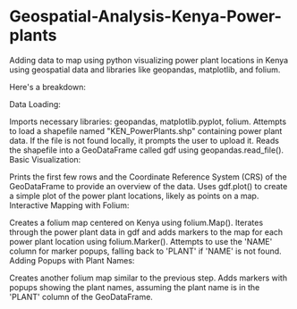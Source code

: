 # Geospatial-Analysis-Kenya-Power-plants
Adding data to map using python
 visualizing power plant locations in Kenya using geospatial data and libraries like geopandas, matplotlib, and folium.

Here's a breakdown:

Data Loading:

Imports necessary libraries: geopandas, matplotlib.pyplot, folium.
Attempts to load a shapefile named "KEN_PowerPlants.shp" containing power plant data. If the file is not found locally, it prompts the user to upload it.
Reads the shapefile into a GeoDataFrame called gdf using geopandas.read_file().
Basic Visualization:

Prints the first few rows and the Coordinate Reference System (CRS) of the GeoDataFrame to provide an overview of the data.
Uses gdf.plot() to create a simple plot of the power plant locations, likely as points on a map.
Interactive Mapping with Folium:

Creates a folium map centered on Kenya using folium.Map().
Iterates through the power plant data in gdf and adds markers to the map for each power plant location using folium.Marker().
Attempts to use the 'NAME' column for marker popups, falling back to 'PLANT' if 'NAME' is not found.
Adding Popups with Plant Names:

Creates another folium map similar to the previous step.
Adds markers with popups showing the plant names, assuming the plant name is in the 'PLANT' column of the GeoDataFrame.
